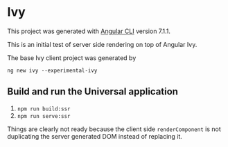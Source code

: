 # Ivy

This project was generated with [Angular CLI](https://github.com/angular/angular-cli) version 7.1.1.

This is an initial test of server side rendering on top of Angular Ivy.

The base Ivy client project was generated by

`ng new ivy --experimental-ivy`

## Build and run the Universal application

1. `npm run build:ssr`
1. `npm run serve:ssr`

Things are clearly not ready because the client side `renderComponent` is not duplicating the server
generated DOM instead of replacing it.
